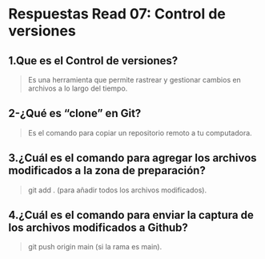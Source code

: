# Respuestas Read 07: Control de versiones

## 1.Que es el Control de versiones?
> Es una herramienta que permite rastrear y gestionar cambios en archivos a lo largo del tiempo.
>
## 2-¿Qué es “clone” en Git?
> Es el comando para copiar un repositorio remoto a tu computadora.
>
## 3.¿Cuál es el comando para agregar los archivos modificados a la zona de preparación?
> git add . (para añadir todos los archivos modificados).
>
## 4.¿Cuál es el comando para enviar la captura de los archivos modificados a Github?
>git push origin main (si la rama es main).
